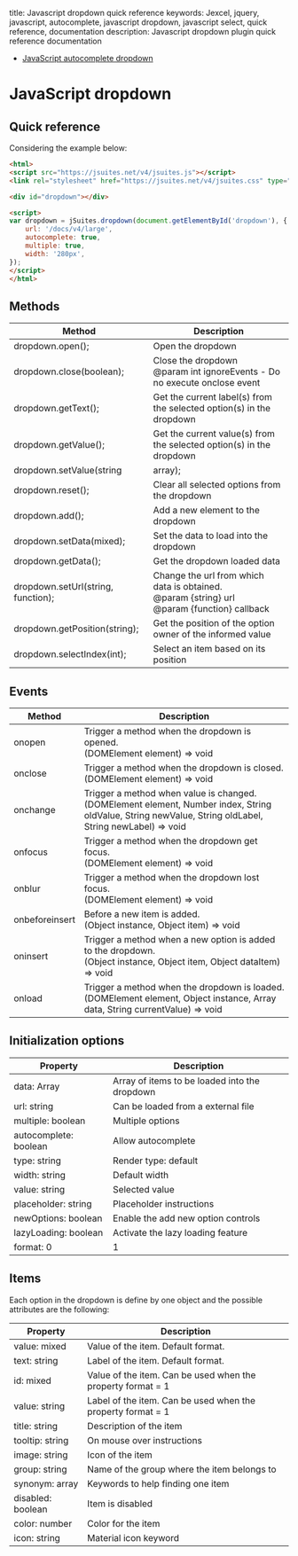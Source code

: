 title: Javascript dropdown quick reference
keywords: Jexcel, jquery, javascript, autocomplete, javascript dropdown, javascript select, quick reference, documentation
description: Javascript dropdown plugin quick reference documentation

* [JavaScript autocomplete dropdown](/docs/v4/dropdown-and-autocomplete)

JavaScript dropdown
===================

Quick reference
---------------

Considering the example below:

```html
<html>
<script src="https://jsuites.net/v4/jsuites.js"></script>
<link rel="stylesheet" href="https://jsuites.net/v4/jsuites.css" type="text/css" />

<div id="dropdown"></div>

<script>
var dropdown = jSuites.dropdown(document.getElementById('dropdown'), {
    url: '/docs/v4/large',
    autocomplete: true,
    multiple: true,
    width: '280px',
});
</script>
</html>
```

  
  

Methods
-------

| Method | Description |
| --- | --- |
| dropdown.open(); | Open the dropdown |
| dropdown.close(boolean); | Close the dropdown  <br>@param int ignoreEvents - Do no execute onclose event |
| dropdown.getText(); | Get the current label(s) from the selected option(s) in the dropdown |
| dropdown.getValue(); | Get the current value(s) from the selected option(s) in the dropdown |
| dropdown.setValue(string | array); | Set a new value(s)  <br>@param mixed newValue - A string value or an array with multiple values in case a multiple dropdown. |
| dropdown.reset(); | Clear all selected options from the dropdown |
| dropdown.add(); | Add a new element to the dropdown |
| dropdown.setData(mixed); | Set the data to load into the dropdown |
| dropdown.getData(); | Get the dropdown loaded data |
| dropdown.setUrl(string, function); | Change the url from which data is obtained.  <br>@param {string} url  <br>@param {function} callback |
| dropdown.getPosition(string); | Get the position of the option owner of the informed value |
| dropdown.selectIndex(int); | Select an item based on its position |

  
  

Events
------

| Method | Description |
| --- | --- |
| onopen | Trigger a method when the dropdown is opened.  <br>(DOMElement element) => void |
| onclose | Trigger a method when the dropdown is closed.  <br>(DOMElement element) => void |
| onchange | Trigger a method when value is changed.  <br>(DOMElement element, Number index, String oldValue, String newValue, String oldLabel, String newLabel) => void |
| onfocus | Trigger a method when the dropdown get focus.  <br>(DOMElement element) => void |
| onblur | Trigger a method when the dropdown lost focus.  <br>(DOMElement element) => void |
| onbeforeinsert | Before a new item is added.  <br>(Object instance, Object item) => void |
| oninsert | Trigger a method when a new option is added to the dropdown.  <br>(Object instance, Object item, Object dataItem) => void |
| onload | Trigger a method when the dropdown is loaded.  <br>(DOMElement element, Object instance, Array data, String currentValue) => void |

  
  

Initialization options
----------------------

| Property | Description |
| --- | --- |
| data: Array | Array of items to be loaded into the dropdown |
| url: string | Can be loaded from a external file |
| multiple: boolean | Multiple options |
| autocomplete: boolean | Allow autocomplete |
| type: string | Render type: default | picker | searchbar |
| width: string | Default width |
| value: string | Selected value |
| placeholder: string | Placeholder instructions |
| newOptions: boolean | Enable the add new option controls |
| lazyLoading: boolean | Activate the lazy loading feature |
| format: 0|1 | Format of the data. 0: { text, value }, 1: { id, name }. Default: 0 |

  
  

Items
-----

Each option in the dropdown is define by one object and the possible attributes are the following:

| Property | Description |
| --- | --- |
| value: mixed | Value of the item. Default format. |
| text: string | Label of the item. Default format. |
| id: mixed | Value of the item. Can be used when the property format = 1 |
| value: string | Label of the item. Can be used when the property format = 1 |
| title: string | Description of the item |
| tooltip: string | On mouse over instructions |
| image: string | Icon of the item |
| group: string | Name of the group where the item belongs to |
| synonym: array | Keywords to help finding one item |
| disabled: boolean | Item is disabled |
| color: number | Color for the item |
| icon: string | Material icon keyword |
